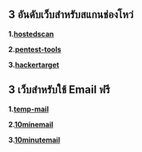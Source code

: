 ## 3 อันดับเว็บสำหรับสแกนช่องโหว่
**1.[hostedscan](https://hostedscan.com/)**

**2.[pentest-tools](https://pentest-tools.com/)**

**3.[hackertarget](https://hackertarget.com/openvas-scan/)**

## 3 เว็บสำหรับใช้ Email ฟรี
**1.[temp-mail](https://temp-mail.org/en/10minutemail)**

**2.[10minemail](https://10minemail.com/)**

**3.[10minutemail](https://10minutemail.one/)**
